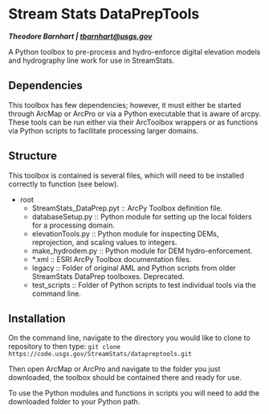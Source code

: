 # Stream Stats DataPrepTools
***Theodore Barnhart | tbarnhart@usgs.gov***

A Python toolbox to pre-process and hydro-enforce digital elevation models and hydrography line work for use in StreamStats.

## Dependencies
This toolbox has few dependencies; however, it must either be started through ArcMap or ArcPro or via a Python executable that is aware of arcpy. These tools can be run either via their ArcToolbox wrappers or as functions via Python scripts to facilitate processing larger domains.

## Structure
This toolbox is contained is several files, which will need to be installed correctly to function (see below). 

- root
    - StreamStats_DataPrep.pyt :: ArcPy Toolbox definition file.
    - databaseSetup.py :: Python module for setting up the local folders for a processing domain.
    - elevationTools.py :: Python module for inspecting DEMs, reprojection, and scaling values to integers.
    - make_hydrodem.py :: Python module for DEM hydro-enforcement. 
    - *.xml :: ESRI ArcPy Toolbox documentation files.
    - legacy :: Folder of original AML and Python scripts from older StreamStats DataPrep toolboxes. Deprecated.
    - test_scripts :: Folder of Python scripts to test individual tools via the command line.

## Installation

On the command line, navigate to the directory you would like to clone to repository to then type: `git clone https://code.usgs.gov/StreamStats/datapreptools.git`

Then open ArcMap or ArcPro and navigate to the folder you just downloaded, the toolbox should be contained there and ready for use.

To use the Python modules and functions in scripts you will need to add the downloaded folder to your Python path.

